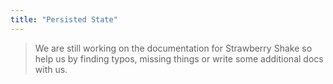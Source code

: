 ```yaml
---
title: "Persisted State"
---
```


> We are still working on the documentation for Strawberry Shake so help us by finding typos, missing things or write some additional docs with us.
